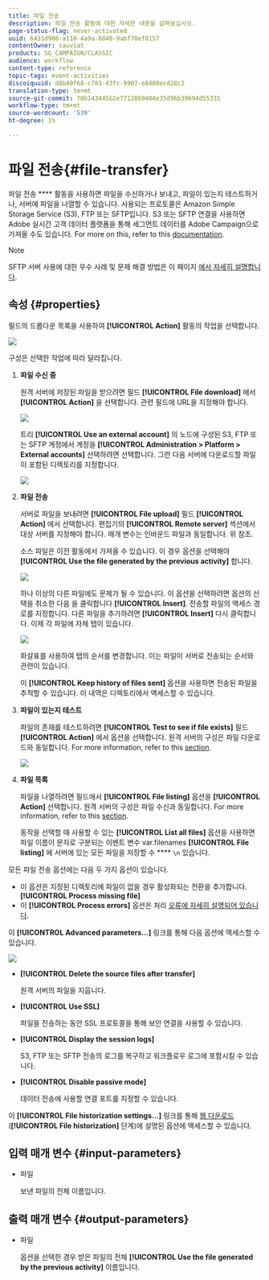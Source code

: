 ```yaml
---
title: 파일 전송
description: 파일 전송 활동에 대한 자세한 내용을 살펴보십시오.
page-status-flag: never-activated
uuid: 6431d908-a110-4a9a-8848-9abf78ef8157
contentOwner: sauviat
products: SG_CAMPAIGN/CLASSIC
audience: workflow
content-type: reference
topic-tags: event-activities
discoiquuid: d8b49f68-c783-43fc-9907-e8480ecd28c2
translation-type: tm+mt
source-git-commit: 70b143445b2e77128b9404e35d96b39694d55335
workflow-type: tm+mt
source-wordcount: '539'
ht-degree: 1%

---
```



# 파일 전송{#file-transfer}

파일 전송 **** 활동을 사용하면 파일을 수신하거나 보내고, 파일이 있는지 테스트하거나, 서버에 파일을 나열할 수 있습니다. 사용되는 프로토콜은 Amazon Simple Storage Service (S3), FTP 또는 SFTP입니다.
S3 또는 SFTP 연결을 사용하면 Adobe 실시간 고객 데이터 플랫폼을 통해 세그먼트 데이터를 Adobe Campaign으로 가져올 수도 있습니다. For more on this, refer to this [documentation](https://docs.adobe.com/content/help/en/experience-platform/rtcdp/destinations/destinations-cat/adobe-destinations/adobe-campaign-destination.html).

>[!NOTE]
>
>SFTP 서버 사용에 대한 우수 사례 및 문제 해결 방법은 이 페이지 [에서 자세히 설명합니다](../../platform/using/sftp-server-usage.md).

## 속성 {#properties}

필드의 드롭다운 목록을 사용하여 **[!UICONTROL Action]** 활동의 작업을 선택합니다.

![](assets/file_transfert_action.png)

구성은 선택한 작업에 따라 달라집니다.

1. **파일 수신 중**

   원격 서버에 저장된 파일을 받으려면 필드 **[!UICONTROL File download]** 에서 **[!UICONTROL Action]** 을 선택합니다. 관련 필드에 URL을 지정해야 합니다.

   ![](assets/file_transfert_edit.png)

   트리 **[!UICONTROL Use an external account]** 의 노드에 구성된 S3, FTP 또는 SFTP 계정에서 계정을 **[!UICONTROL Administration > Platform > External accounts]** 선택하려면 선택합니다. 그런 다음 서버에 다운로드할 파일이 포함된 디렉토리를 지정합니다.

   ![](assets/file_transfert_edit_external.png)

1. **파일 전송**

   서버로 파일을 보내려면 **[!UICONTROL File upload]** 필드 **[!UICONTROL Action]** 에서 선택합니다. 편집기의 **[!UICONTROL Remote server]** 섹션에서 대상 서버를 지정해야 합니다. 매개 변수는 인바운드 파일과 동일합니다. 위 참조.

   소스 파일은 이전 활동에서 가져올 수 있습니다. 이 경우 옵션을 선택해야 **[!UICONTROL Use the file generated by the previous activity]** 합니다.

   ![](assets/file_transfert_edit_send.png)

   하나 이상의 다른 파일에도 문제가 될 수 있습니다. 이 옵션을 선택하려면 옵션의 선택을 취소한 다음 을 클릭합니다 **[!UICONTROL Insert]**. 전송할 파일의 액세스 경로를 지정합니다. 다른 파일을 추가하려면 **[!UICONTROL Insert]** 다시 클릭합니다. 이제 각 파일에 자체 탭이 있습니다.

   ![](assets/file_transfert_source.png)

   화살표를 사용하여 탭의 순서를 변경합니다. 이는 파일이 서버로 전송되는 순서와 관련이 있습니다.

   이 **[!UICONTROL Keep history of files sent]** 옵션을 사용하면 전송된 파일을 추적할 수 있습니다. 이 내역은 디렉토리에서 액세스할 수 있습니다.

1. **파일이 있는지 테스트**

   파일의 존재를 테스트하려면 **[!UICONTROL Test to see if file exists]** 필드 **[!UICONTROL Action]** 에서 옵션을 선택합니다. 원격 서버의 구성은 파일 다운로드와 동일합니다. For more information, refer to this [section](#properties).

   ![](assets/file_transfert_edit_test.png)

1. **파일 목록**

   파일을 나열하려면 필드에서 **[!UICONTROL File listing]** 옵션을 **[!UICONTROL Action]** 선택합니다. 원격 서버의 구성은 파일 수신과 동일합니다. For more information, refer to this [section](#properties).

   동작을 선택할 때 사용할 수 있는 **[!UICONTROL List all files]** 옵션을 사용하면 파일 이름이 문자로 구분되는 이벤트 변수 var.filenames **[!UICONTROL File listing]** 에 서버에 있는 모든 파일을 저장할 수 **** `\n` 있습니다.

모든 파일 전송 옵션에는 다음 두 가지 옵션이 있습니다.

* 이 옵션은 지정된 디렉토리에 파일이 없을 경우 활성화되는 전환을 추가합니다. **[!UICONTROL Process missing file]**
* 이 **[!UICONTROL Process errors]** 옵션은 처리 [오류에 자세히 설명되어 있습니다](../../workflow/using/monitoring-workflow-execution.md#processing-errors).

이 **[!UICONTROL Advanced parameters...]** 링크를 통해 다음 옵션에 액세스할 수 있습니다.

![](assets/file_transfert_advanced.png)

* **[!UICONTROL Delete the source files after transfer]**

   원격 서버의 파일을 지웁니다.

* **[!UICONTROL Use SSL]**

   파일을 전송하는 동안 SSL 프로토콜을 통해 보안 연결을 사용할 수 있습니다.

* **[!UICONTROL Display the session logs]**

   S3, FTP 또는 SFTP 전송의 로그를 복구하고 워크플로우 로그에 포함시킬 수 있습니다.

* **[!UICONTROL Disable passive mode]**

   데이터 전송에 사용할 연결 포트를 지정할 수 있습니다.

이 **[!UICONTROL File historization settings...]** 링크를 통해 [웹 다운로드](../../workflow/using/web-download.md) (**[!UICONTROL File historization]** 단계)에 설명된 옵션에 액세스할 수 있습니다.

## 입력 매개 변수 {#input-parameters}

* 파일

   보낸 파일의 전체 이름입니다.

## 출력 매개 변수 {#output-parameters}

* 파일

   옵션을 선택한 경우 받은 파일의 전체 **[!UICONTROL Use the file generated by the previous activity]** 이름입니다.
